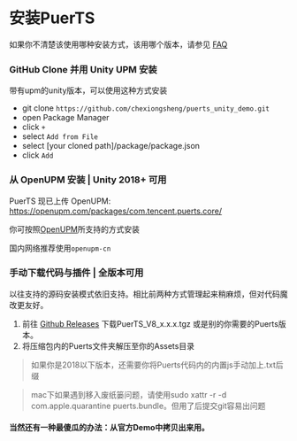 # 安装PuerTS    

如果你不清楚该使用哪种安装方式，该用哪个版本，请参见 [FAQ](./faq.md#安装相关)

### GitHub Clone 并用 Unity UPM 安装

带有upm的unity版本，可以使用这种方式安装

- git clone `https://github.com/chexiongsheng/puerts_unity_demo.git`
- open Package Manager
- click `+`
- select `Add from File`
- select [your cloned path]/package/package.json 
- click `Add`

### 从 OpenUPM 安装 | Unity 2018+ 可用

PuerTS 现已上传 OpenUPM: https://openupm.com/packages/com.tencent.puerts.core/

你可按照[OpenUPM](https://openupm.com/)所支持的方式安装

国内网络推荐使用`openupm-cn`

### 手动下载代码与插件  | 全版本可用
以往支持的源码安装模式依旧支持。相比前两种方式管理起来稍麻烦，但对代码魔改更友好。

1. 前往 [Github Releases](https://github.com/Tencent/puerts/releases) 下载PuerTS_V8_x.x.x.tgz 或是别的你需要的Puerts版本。
2. 将压缩包内的Puerts文件夹解压至你的Assets目录

> 如果你是2018以下版本，还需要你将Puerts代码内的内置js手动加上.txt后缀

> mac下如果遇到移入废纸篓问题，请使用sudo xattr -r -d com.apple.quarantine puerts.bundle。但用了后提交git容易出问题

#### 当然还有一种最傻瓜的办法：从官方Demo中拷贝出来用。
